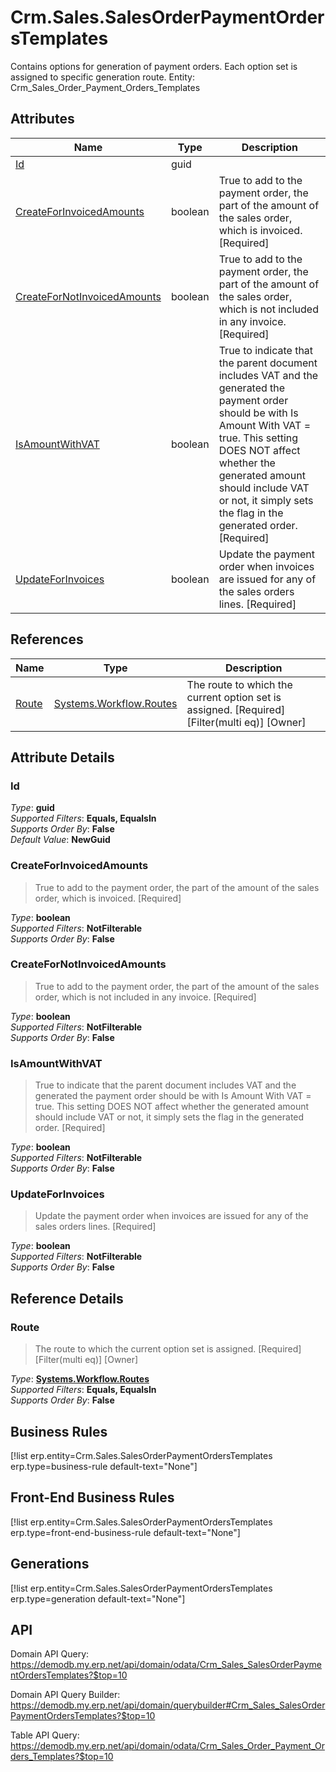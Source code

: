 # Crm.Sales.SalesOrderPaymentOrdersTemplates

Contains options for generation of payment orders. Each option set is assigned to specific generation route. Entity: Crm_Sales_Order_Payment_Orders_Templates

## Attributes

| Name | Type | Description |
| ---- | ---- | --- |
| [Id](Crm.Sales.SalesOrderPaymentOrdersTemplates.md#Id) | guid |  
| [CreateForInvoicedAmounts](Crm.Sales.SalesOrderPaymentOrdersTemplates.md#CreateForInvoicedAmounts) | boolean | True to add to the payment order, the part of the amount of the sales order, which is invoiced. [Required] 
| [CreateForNotInvoicedAmounts](Crm.Sales.SalesOrderPaymentOrdersTemplates.md#CreateForNotInvoicedAmounts) | boolean | True to add to the payment order, the part of the amount of the sales order, which is not included in any invoice. [Required] 
| [IsAmountWithVAT](Crm.Sales.SalesOrderPaymentOrdersTemplates.md#IsAmountWithVAT) | boolean | True to indicate that the parent document includes VAT and the generated the payment order should be with Is Amount With VAT = true. This setting DOES NOT affect whether the generated amount should include VAT or not, it simply sets the flag in the generated order. [Required] 
| [UpdateForInvoices](Crm.Sales.SalesOrderPaymentOrdersTemplates.md#UpdateForInvoices) | boolean | Update the payment order when invoices are issued for any of the sales orders lines. [Required] 

## References

| Name | Type | Description |
| ---- | ---- | --- |
| [Route](Crm.Sales.SalesOrderPaymentOrdersTemplates.md#Route) | [Systems.Workflow.Routes](Systems.Workflow.Routes.md) | The route to which the current option set is assigned. [Required] [Filter(multi eq)] [Owner] |


## Attribute Details

### Id

_Type_: **guid**  
_Supported Filters_: **Equals, EqualsIn**  
_Supports Order By_: **False**  
_Default Value_: **NewGuid**  

### CreateForInvoicedAmounts

> True to add to the payment order, the part of the amount of the sales order, which is invoiced. [Required]

_Type_: **boolean**  
_Supported Filters_: **NotFilterable**  
_Supports Order By_: **False**  

### CreateForNotInvoicedAmounts

> True to add to the payment order, the part of the amount of the sales order, which is not included in any invoice. [Required]

_Type_: **boolean**  
_Supported Filters_: **NotFilterable**  
_Supports Order By_: **False**  

### IsAmountWithVAT

> True to indicate that the parent document includes VAT and the generated the payment order should be with Is Amount With VAT = true. This setting DOES NOT affect whether the generated amount should include VAT or not, it simply sets the flag in the generated order. [Required]

_Type_: **boolean**  
_Supported Filters_: **NotFilterable**  
_Supports Order By_: **False**  

### UpdateForInvoices

> Update the payment order when invoices are issued for any of the sales orders lines. [Required]

_Type_: **boolean**  
_Supported Filters_: **NotFilterable**  
_Supports Order By_: **False**  


## Reference Details

### Route

> The route to which the current option set is assigned. [Required] [Filter(multi eq)] [Owner]

_Type_: **[Systems.Workflow.Routes](Systems.Workflow.Routes.md)**  
_Supported Filters_: **Equals, EqualsIn**  
_Supports Order By_: **False**  



## Business Rules

[!list erp.entity=Crm.Sales.SalesOrderPaymentOrdersTemplates erp.type=business-rule default-text="None"]

## Front-End Business Rules

[!list erp.entity=Crm.Sales.SalesOrderPaymentOrdersTemplates erp.type=front-end-business-rule default-text="None"]

## Generations

[!list erp.entity=Crm.Sales.SalesOrderPaymentOrdersTemplates erp.type=generation default-text="None"]

## API

Domain API Query:
<https://demodb.my.erp.net/api/domain/odata/Crm_Sales_SalesOrderPaymentOrdersTemplates?$top=10>

Domain API Query Builder:
<https://demodb.my.erp.net/api/domain/querybuilder#Crm_Sales_SalesOrderPaymentOrdersTemplates?$top=10>

Table API Query:
<https://demodb.my.erp.net/api/domain/odata/Crm_Sales_Order_Payment_Orders_Templates?$top=10>

